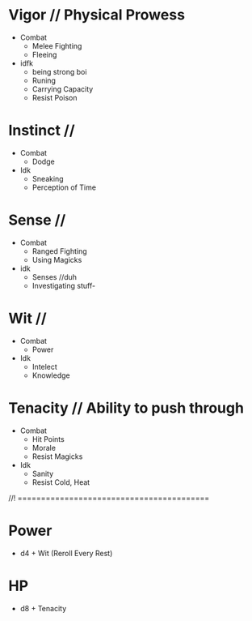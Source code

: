 # Vigor // Physical Prowess
- Combat
    - Melee Fighting
    - Fleeing
- idfk
    - being strong boi
    - Runing
    - Carrying Capacity
    - Resist Poison

# Instinct //
- Combat
    - Dodge
- Idk
    - Sneaking
    - Perception of Time

# Sense //
- Combat
    - Ranged Fighting
    - Using Magicks
- idk
    - Senses //duh
    - Investigating stuff-

# Wit //
- Combat
    - Power
- Idk
    - Intelect
    - Knowledge

# Tenacity // Ability to push through
- Combat
    - Hit Points
    - Morale
    - Resist Magicks 
- Idk
    - Sanity
    - Resist Cold, Heat
    

//! =========================================

# Power
- d4 + Wit (Reroll Every Rest)

# HP
- d8 + Tenacity
